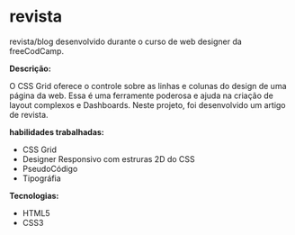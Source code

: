# revista
 revista/blog  desenvolvido durante o curso de web designer da freeCodCamp.

**Descrição:**

O CSS Grid oferece o controle sobre as linhas e colunas do design de  uma página da web. Essa é uma ferramente poderosa e ajuda na criação de layout complexos e Dashboards. Neste projeto, foi desenvolvido um artigo de revista.

**habilidades trabalhadas:**
* CSS Grid
* Designer Responsivo com estruras 2D do CSS
* PseudoCódigo 
* Tipográfia

**Tecnologias:**
* HTML5
* CSS3 


